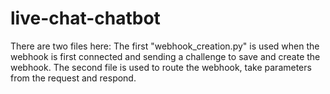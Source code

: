# live-chat-chatbot
There are two files here:
The first "webhook_creation.py" is used when the webhook is first connected and sending a challenge to save and create the webhook.
The second file is used to route the webhook, take parameters from the request and respond.
